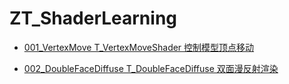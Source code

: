 # ZT_ShaderLearning

* [001_VertexMove T_VertexMoveShader 控制模型顶点移动 ](https://github.com/l2xin/ZT_ShaderLearning/tree/master/Assets/L2xin/001_VertexMove)

* [002_DoubleFaceDiffuse T_DoubleFaceDiffuse 双面漫反射渲染](https://github.com/l2xin/ZT_ShaderLearning/tree/master/Assets/L2xin/002_DoubleFaceDiffuse)
